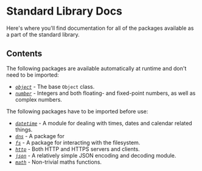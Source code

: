 # Standard Library Docs

Here's where you'll find documentation for all of the packages available as a part of the standard library.

## Contents

The following packages are available automatically at runtime and don't need to be imported:

*	[*`object`*](./object/index.md) - The base `Object` class.
*	[*`number`*](./number/index.md) - Integers and both floating- and fixed-point numbers, as well as complex numbers.

The following packages have to be imported before use:

*	[*`datetime`*](./datetime/index.md) - A module for dealing with times, dates and calendar related things.
*	[*`dns`*](./dns/index.md) - A package for 
*   [*`fs`*](./fs/index.md) - A package for interacting with the filesystem.
*   [*`http`*](./http/index.md) - Both HTTP and HTTPS servers and clients.
*   [*`json`*](./json/index.md) - A relatively simple JSON encoding and decoding module.
*	[*`math`*](./math/index.md) - Non-trivial maths functions.

